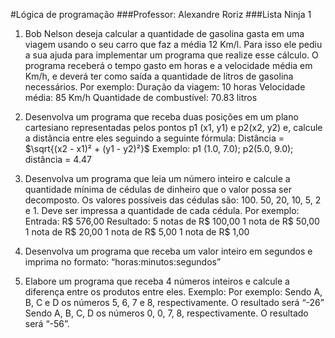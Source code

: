 #Lógica de programação
###Professor: Alexandre Roriz
###Lista Ninja 1

1. Bob Nelson deseja calcular a quantidade de gasolina gasta em uma viagem usando
o seu carro que faz a média 12 Km/l. Para isso ele pediu a sua ajuda para
implementar um programa que realize esse cálculo.
O programa receberá o tempo gasto em horas e a velocidade média em Km/h, e
deverá ter como saída a quantidade de litros de gasolina necessários.
Por exemplo:
Duração da viagem: 10 horas
Velocidade média: 85 Km/h
Quantidade de combustível: 70.83 litros

2. Desenvolva um programa que receba duas posições em um plano cartesiano
representadas pelos pontos p1 (x1, y1) e p2(x2, y2) e, calcule a distância entre eles
seguindo a seguinte fórmula:
Distância = $\sqrt{(x2 - x1)² + (y1 - y2)²}$
Exemplo: p1 (1.0, 7.0); p2(5.0, 9.0); distância = 4.47

3. Desenvolva um programa que leia um número inteiro e calcule a quantidade mínima de
cédulas de dinheiro que o valor possa ser decomposto. Os valores possíveis das cédulas
são: 100. 50, 20, 10, 5, 2 e 1. Deve ser impressa a quantidade de cada cédula.
Por exemplo:
Entrada: R$ 576,00
Resultado:
5 notas de R$ 100,00
1 nota de R$ 50,00
1 nota de R$ 20,00
1 nota de R$ 5,00
1 nota de R$ 1,00

4. Desenvolva um programa que receba um valor inteiro em segundos e imprima no
formato: “horas:minutos:segundos”
5. Elabore um programa que receba 4 números inteiros e calcule a diferença entre os
produtos entre eles. Exemplo:
Por exemplo:
Sendo A, B, C e D os números 5, 6, 7 e 8, respectivamente. O resultado será “-26”
Sendo A, B, C, D os números 0, 0, 7, 8, respectivamente. O resultado será “-56”.

